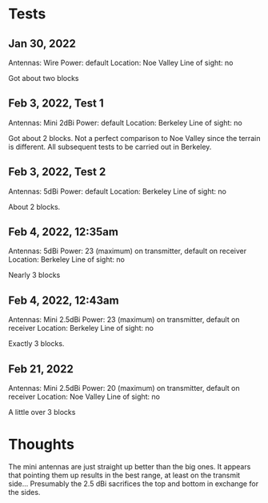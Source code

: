 # Tests

## Jan 30, 2022
Antennas: Wire
Power: default
Location: Noe Valley
Line of sight: no

Got about two blocks

## Feb 3, 2022, Test 1
Antennas: Mini 2dBi
Power: default
Location: Berkeley
Line of sight: no

Got about 2 blocks. Not a perfect comparison to Noe Valley since the terrain is different. All
subsequent tests to be carried out in Berkeley.

## Feb 3, 2022, Test 2
Antennas: 5dBi
Power: default
Location: Berkeley
Line of sight: no

About 2 blocks.

## Feb 4, 2022, 12:35am
Antennas: 5dBi
Power: 23 (maximum) on transmitter, default on receiver
Location: Berkeley
Line of sight: no

Nearly 3 blocks

## Feb 4, 2022, 12:43am
Antennas: Mini 2.5dBi
Power: 23 (maximum) on transmitter, default on receiver
Location: Berkeley
Line of sight: no

Exactly 3 blocks.

## Feb 21, 2022
Antennas: Mini 2.5dBi
Power: 20 (maximum) on transmitter, default on receiver
Location: Noe Valley
Line of sight: no

A little over 3 blocks


# Thoughts
The mini antennas are just straight up better than the big ones. It appears that pointing them up
results in the best range, at least on the transmit side... Presumably the 2.5 dBi sacrifices the
top and bottom in exchange for the sides.